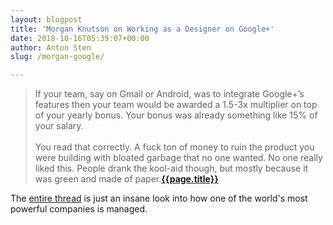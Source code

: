 ```yaml
---
layout: blogpost
title: 'Morgan Knutson on Working as a Designer on Google+'
date: 2018-10-16T05:39:07+00:00
author: Anton Sten
slug: /morgan-google/

---
```


>If your team, say on Gmail or Android, was to integrate Google+’s features then your team would be awarded a 1.5-3x multiplier on top of your yearly bonus. Your bonus was already something like 15% of your salary.
<br /><br />
You read that correctly. A fuck ton of money to ruin the product you were building with bloated garbage that no one wanted. No one really liked this. People drank the kool-aid though, but mostly because it was green and made of paper.**[{{page.title}}](https://twitter.com/morganknutson/status/1049523067506966529)**

The [entire thread](https://twitter.com/morganknutson/status/1049523067506966529) is just an insane look into how one of the world's most powerful companies is managed. 
